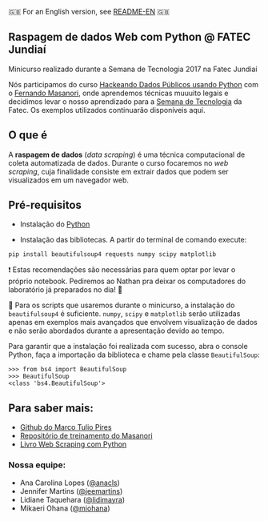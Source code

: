 :uk: For an English version, see [README-EN](https://github.com/lidimayra/raspagem-de-dados-fatec/blob/main/README-EN.md)
:uk:

## Raspagem de dados Web com Python @ FATEC Jundiaí

Minicurso realizado durante a Semana de Tecnologia 2017 na Fatec Jundiaí

Nós participamos do curso [Hackeando Dados Públicos usando Python](https://www.facebook.com/events/240063436506115) com o [Fernando Masanori](https://github.com/fmasanori), onde aprendemos técnicas muuuito legais e decidimos levar o nosso aprendizado para a [Semana de Tecnologia](http://www.fatecjd.edu.br/semtec/) da Fatec. Os exemplos utilizados continuarão disponíveis aqui.

## O que é
A **raspagem de dados** (_data scraping_) é uma técnica computacional de coleta automatizada de dados. Durante o curso focaremos no _web scraping_, cuja finalidade consiste em extrair dados que podem ser visualizados em um navegador web.

## Pré-requisitos
- Instalação do [Python](https://www.python.org/downloads/release/python-3132/)

- Instalação das bibliotecas. A partir do terminal de comando execute:
```
pip install beautifulsoup4 requests numpy scipy matplotlib
```

:heavy_exclamation_mark: Estas recomendações são necessárias para quem optar por levar o próprio notebook. Pediremos ao Nathan pra deixar os computadores do laboratório já preparados no dia! :confetti_ball:

:small_orange_diamond: Para os scripts que usaremos durante o minicurso, a instalação do `beautifulsoup4` é suficiente. `numpy`, `scipy` e `matplotlib` serão utilizadas apenas em exemplos mais avançados que envolvem visualização de dados e não serão abordados durante a apresentação devido ao tempo.

Para garantir que a instalação foi realizada com sucesso, abra o console Python, faça a importação da biblioteca e chame pela classe `BeautifulSoup`:

```
>>> from bs4 import BeautifulSoup
>>> BeautifulSoup
<class 'bs4.BeautifulSoup'>
```

## Para saber mais:
- [Github do Marco Tulio Pires](https://github.com/mtrpires)
- [Repositório de treinamento do Masanori](https://github.com/fmasanori/treinamento)
- [Livro Web Scraping com Python](https://novatec.com.br/livros/web-scraping-com-python/)

### Nossa equipe:
* Ana Carolina Lopes ([@anacls](https://github.com/anacls))
* Jennifer Martins ([@jeemartins](https://github.com/jeemartins))
* Lidiane Taquehara ([@lidimayra](https://github.com/lidimayra))
* Mikaeri Ohana ([@miohana](https://github.com/miohana))
